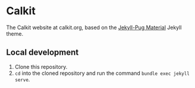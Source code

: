 # Calkit

The Calkit website at calkit.org, based on the
[Jekyll-Pug Material](https://github.com/DougBeney/jekyll-pug-material)
Jekyll theme.

## Local development

1. Clone this repository.
2. `cd` into the cloned repository and run the command
   `bundle exec jekyll serve`.
